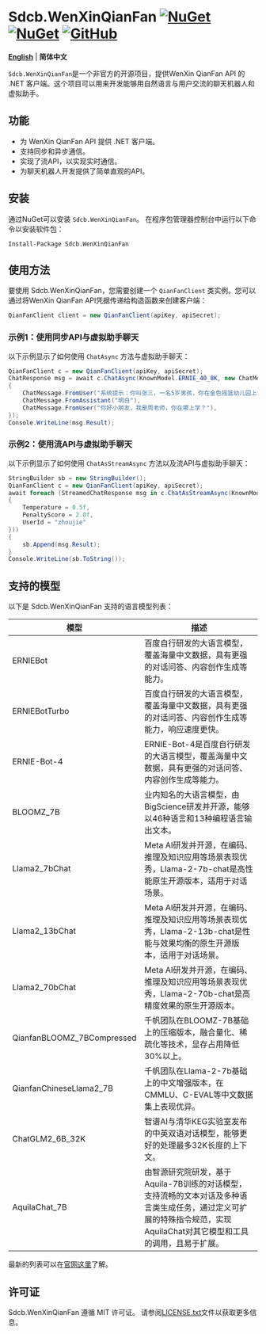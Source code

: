 ﻿# Sdcb.WenXinQianFan [![NuGet](https://img.shields.io/nuget/v/Sdcb.WenXinQianFan.svg?style=flat-square&label=nuget)](https://www.nuget.org/packages/Sdcb.WenXinQianFan/) [![NuGet](https://img.shields.io/nuget/dt/Sdcb.WenXinQianFan.svg?style=flat-square)](https://www.nuget.org/packages/Sdcb.WenXinQianFan/) [![GitHub](https://img.shields.io/github/license/sdcb/Sdcb.WenXinQianFan.svg?style=flat-square&label=license)](https://github.com/sdcb/Sdcb.WenXinQianFan/blob/master/LICENSE.txt)

**[English](README_EN.md)** | **简体中文**

`Sdcb.WenXinQianFan`是一个非官方的开源项目，提供WenXin QianFan API 的 .NET 客户端。这个项目可以用来开发能够用自然语言与用户交流的聊天机器人和虚拟助手。

## 功能

- 为 WenXin QianFan API 提供 .NET 客户端。
- 支持同步和异步通信。
- 实现了流API，以实现实时通信。
- 为聊天机器人开发提供了简单直观的API。

## 安装

通过NuGet可以安装 `Sdcb.WenXinQianFan`。 在程序包管理器控制台中运行以下命令以安装软件包：

```
Install-Package Sdcb.WenXinQianFan
```

## 使用方法

要使用 Sdcb.WenXinQianFan，您需要创建一个 `QianFanClient` 类实例。您可以通过将WenXin QianFan API凭据传递给构造函数来创建客户端：

```csharp
QianFanClient client = new QianFanClient(apiKey, apiSecret);
```

### 示例1：使用同步API与虚拟助手聊天

以下示例显示了如何使用 `ChatAsync` 方法与虚拟助手聊天：

```csharp
QianFanClient c = new QianFanClient(apiKey, apiSecret);
ChatResponse msg = await c.ChatAsync(KnownModel.ERNIE_40_8K, new ChatMessage[]
{
    ChatMessage.FromUser("系统提示：你叫张三，一名5岁男孩，你在金色摇篮幼儿园上学，你的妈妈叫李四，是一名工程师"),
    ChatMessage.FromAssistant("明白"),
    ChatMessage.FromUser("你好小朋友，我是周老师，你在哪上学？"),
});
Console.WriteLine(msg.Result);
```

### 示例2：使用流API与虚拟助手聊天

以下示例显示了如何使用 `ChatAsStreamAsync` 方法以及流API与虚拟助手聊天：

```csharp
StringBuilder sb = new StringBuilder();
QianFanClient c = new QianFanClient(apiKey, apiSecret);
await foreach (StreamedChatResponse msg in c.ChatAsStreamAsync(KnownModel.ERNIE_35_8K, new ChatMessage[] { ChatMessage.FromUser("湖南的省会在哪？") }, new ChatRequestParameters
{
    Temperature = 0.5f,
    PenaltyScore = 2.0f,
    UserId = "zhoujie"
}))
{
    sb.Append(msg.Result);
}
Console.WriteLine(sb.ToString());
```

## 支持的模型

以下是 Sdcb.WenXinQianFan 支持的语言模型列表：

| 模型 | 描述 |
| --- | --- |
| ERNIEBot | 百度自行研发的大语言模型，覆盖海量中文数据，具有更强的对话问答、内容创作生成等能力。 |
| ERNIEBotTurbo | 百度自行研发的大语言模型，覆盖海量中文数据，具有更强的对话问答、内容创作生成等能力，响应速度更快。 |
| ERNIE-Bot-4 | ERNIE-Bot-4是百度自行研发的大语言模型，覆盖海量中文数据，具有更强的对话问答、内容创作生成等能力。 |
| BLOOMZ_7B | 业内知名的大语言模型，由BigScience研发并开源，能够以46种语言和13种编程语言输出文本。 |
| Llama2_7bChat | Meta AI研发并开源，在编码、推理及知识应用等场景表现优秀，Llama-2-7b-chat是高性能原生开源版本，适用于对话场景。 |
| Llama2_13bChat | Meta AI研发并开源，在编码、推理及知识应用等场景表现优秀，Llama-2-13b-chat是性能与效果均衡的原生开源版本，适用于对话场景。 |
| Llama2_70bChat | Meta AI研发并开源，在编码、推理及知识应用等场景表现优秀，Llama-2-70b-chat是高精度效果的原生开源版本。 |
| QianfanBLOOMZ_7BCompressed | 千帆团队在BLOOMZ-7B基础上的压缩版本，融合量化、稀疏化等技术，显存占用降低30%以上。 |
| QianfanChineseLlama2_7B | 千帆团队在Llama-2-7b基础上的中文增强版本，在CMMLU、C-EVAL等中文数据集上表现优异。 |
| ChatGLM2_6B_32K | 智谱AI与清华KEG实验室发布的中英双语对话模型，能够更好的处理最多32K长度的上下文。 |
| AquilaChat_7B | 由智源研究院研发，基于Aquila-7B训练的对话模型，支持流畅的文本对话及多种语言类生成任务，通过定义可扩展的特殊指令规范，实现 AquilaChat对其它模型和工具的调用，且易于扩展。 |

最新的列表可以在[官网这里](https://cloud.baidu.com/doc/WENXINWORKSHOP/s/Nlks5zkzu)了解。

## 许可证

Sdcb.WenXinQianFan 遵循 MIT 许可证。 请参阅[LICENSE.txt](LICENSE.txt)文件以获取更多信息。